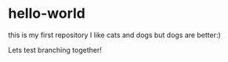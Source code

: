 # hello-world
this is my first repository
I like cats and dogs but dogs are better:)

Lets test branching together!
